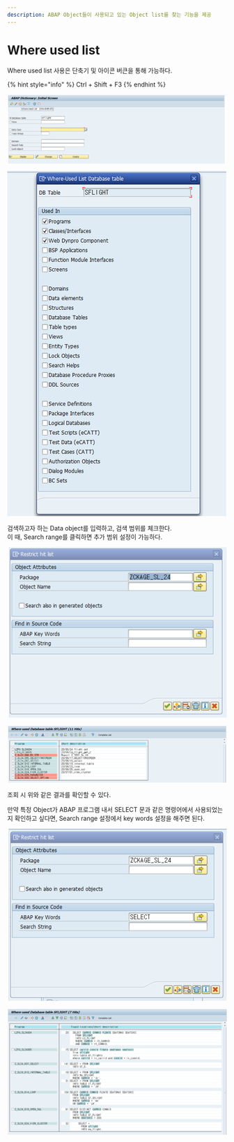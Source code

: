 ```yaml
---
description: ABAP Object들이 사용되고 있는 Object list를 찾는 기능을 제공
---
```


# Where used list

Where used list 사용은 단축기 및 아이콘 버큰을 통해 가능하다. 

{% hint style="info" %}
Ctrl + Shift + F3
{% endhint %}

![Where used list](../../.gitbook/assets/image%20%2810%29.png)

![Where used list &amp;gt; Used in](../../.gitbook/assets/image%20%2815%29.png)

검색하고자 하는 Data object를 입력하고, 검색 범위를 체크한다.  
이 때, Search range를 클릭하면 추가 범위 설정이 가능하다.

![Where used list &amp;gt; Used in &amp;gt; Search range](../../.gitbook/assets/image%20%2823%29.png)

![Search result](../../.gitbook/assets/image%20%284%29.png)

조회 시 위와 같은 결과를 확인할 수 있다.

만약 특정 Object가 ABAP 프로그램 내서 SELECT 문과 같은 명령어에서 사용되었는지 확인하고 싶다면, Search range 설정에서 key words 설정을 해주면 된다.

![Where used list &amp;gt; Used in &amp;gt; Search range](../../.gitbook/assets/image%20%2826%29.png)

![Search result](../../.gitbook/assets/image%20%287%29.png)







